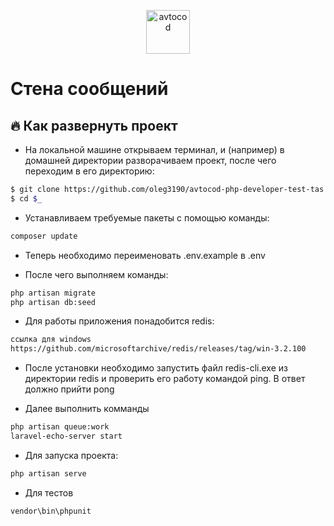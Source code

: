 <p align="center">
  <img alt="avtocod" src="https://avatars1.githubusercontent.com/u/32733112?s=70&v=4" width="70" height="70" />
</p>

# Стена сообщений


## :fire: Как развернуть проект

- На локальной машине открываем терминал, и (например) в домашней директории разворачиваем проект, после чего переходим в его директорию:

```bash
$ git clone https://github.com/oleg3190/avtocod-php-developer-test-tas
$ cd $_
```

- Устанавливаем требуемые пакеты с помощью команды:

```bash
composer update
```
- Теперь необходимо переименовать .env.example в .env


- После чего выполняем команды:

```bash
php artisan migrate
php artisan db:seed
```
- Для работы приложения понадобится redis:

```bash
ссылка для windows
https://github.com/microsoftarchive/redis/releases/tag/win-3.2.100
```
- После установки необходимо запустить файл redis-cli.exe из директории redis и проверить его работу командой ping. В ответ должно прийти pong

- Далее выполнить комманды
```bash
php artisan queue:work
laravel-echo-server start
```
- Для запуска проекта:

```bash
php artisan serve
```

- Для тестов

```bash
vendor\bin\phpunit
```

